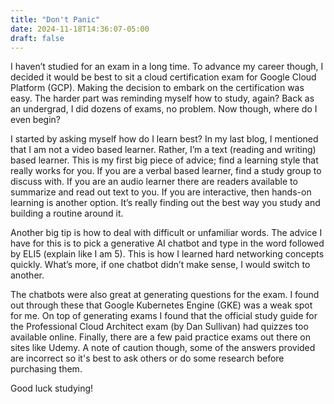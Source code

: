 ```yaml
---
title: "Don't Panic"
date: 2024-11-18T14:36:07-05:00
draft: false
---
```


I haven’t studied for an exam in a long time. To advance my career though, I decided it would be best to sit a cloud certification exam for Google Cloud Platform (GCP). Making the decision to embark on the certification was easy. The harder part was reminding myself how to study, again? Back as an undergrad, I did dozens of exams, no problem. Now though, where do I even begin?

I started by asking myself how do I learn best? In my last blog, I mentioned that I am not a video based learner. Rather, I’m a text (reading and writing) based learner. This is my first big piece of advice; find a learning style that really works for you. If you are a verbal based learner, find a study group to discuss with. If you are an audio learner there are readers available to summarize and read out text to you. If you are interactive, then hands-on learning is another option. It’s really finding out the best way you study and building a routine around it. 

Another big tip is how to deal with difficult or unfamiliar words. The advice I have for this is to pick a generative AI chatbot and type in the word followed by ELI5 (explain like I am 5). This is how I learned hard networking concepts quickly. What’s more, if one chatbot didn’t make sense, I would switch to another. 

The chatbots were also great at generating questions for the exam. I found out through these that Google Kubernetes Engine (GKE) was a weak spot for me. On top of generating exams I found that the official study guide for the Professional Cloud Architect exam (by Dan Sullivan) had quizzes too available online. Finally, there are a few paid practice exams out there on sites like Udemy. A note of caution though, some of the answers provided are incorrect so it's best to ask others or do some research before purchasing them. 

Good luck studying!
